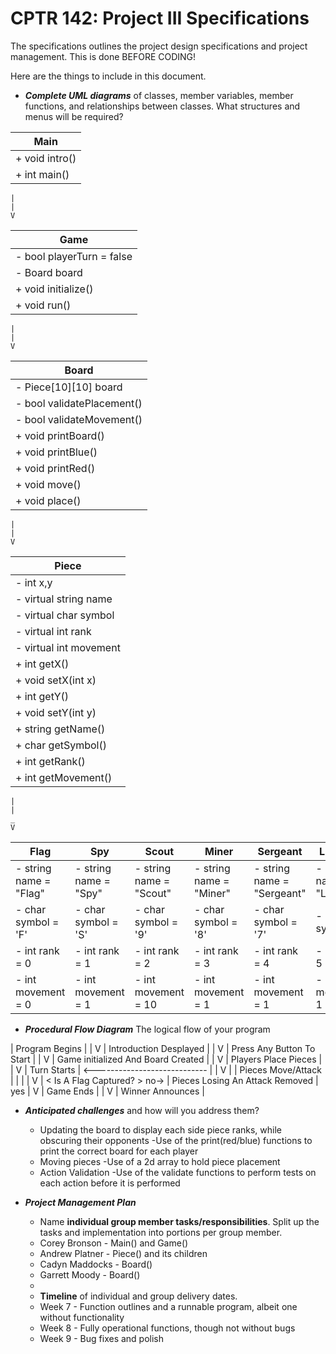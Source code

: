 # CPTR 142: Project III Specifications

The specifications outlines the project design specifications and project management.
This is done BEFORE CODING!

Here are the things to include in this document.

* ___Complete UML diagrams___ of classes, member variables, member functions, and relationships between classes.
  What structures and menus will be required?  

| Main |
| ---- |
| + void intro() |
| + int main() |

    |
    |
    V

| Game |
| ---- |
| - bool playerTurn = false |
| - Board board |
| + void initialize() |
| + void run() |

    |
    |
    V
    
| Board |
| ----- |
| - Piece[10][10] board |
| - bool validatePlacement() |
| - bool validateMovement() |
| + void printBoard() |
| + void printBlue() |
| + void printRed() |
| + void move() |
| + void place() |

    |
    |
    V

| Piece |
| ----- |
| - int x,y |
| - virtual string name |
| - virtual char symbol |
| - virtual int rank |
| - virtual int movement |
| + int getX() |
| + void setX(int x) |
| + int getY() |
| + void setY(int y) |
| + string getName() |
| + char getSymbol() |
| + int getRank() |
| + int getMovement() |

    |
    |
    _
    V
    
| Flag | Spy | Scout | Miner | Sergeant | Lieutenant | Captain | Major | Colonel | General | Marshall | Bomb |
| ---- | --- | ----- | ----- | -------- | ---------- | ------- | ----- | ------- | ------- | -------- | ---- |
| - string name = "Flag"| - string name = "Spy"| - string name = "Scout"| - string name = "Miner"| - string name = "Sergeant"| - string name = "Lieutenant"| - string name = "Captain"| - string name = "Major"| - string name = "Colonel"| - string name = "General"| - string name = "Marshall"| - string name = "Bomb"|
| - char symbol = 'F' | - char symbol = 'S' | - char symbol = '9' | - char symbol = '8' | - char symbol = '7' | - char symbol = '6' | - char symbol = '5' | - char symbol = '4' | - char symbol = '3' | - char symbol = '2' | - char symbol = '1' | - char symbol = 'B' |
| - int rank = 0 | - int rank = 1 | - int rank = 2 | - int rank = 3 | - int rank = 4 | - int rank = 5 | - int rank = 6 | - int rank = 7 | - int rank = 8 | - int rank = 9 | - int rank = 10 | - int rank = 11 |
| - int movement = 0 | - int movement = 1 | - int movement = 10 | - int movement = 1 | - int movement = 1 | - int movement = 1 | - int movement = 1 | - int movement = 1 | - int movement = 1 | - int movement = 1 | - int movement = 1 | - int movement = 0 |

* ___Procedural Flow Diagram___ The logical flow of your program

| Program Begins |
    |
    V
| Introduction Desplayed |
    |
    V
| Press Any Button To Start |
    |
    V
| Game initialized And Board Created |
    |
    V
| Players Place Pieces |
    |
    V
| Turn Starts | <----------------------------
    |                                       |
    V                                       |
| Pieces Move/Attack |                      |
    |                                       |
    V                                       |
< Is A Flag Captured? > no-> | Pieces Losing An Attack Removed |
    yes
    |
    V
| Game Ends |
    |
    V
| Winner Announces |

* ___Anticipated challenges___ and how will you address them?
    * Updating the board to display each side piece ranks, while obscuring their opponents
        -Use of the print(red/blue) functions to print the correct board for each player
    * Moving pieces
        -Use of a 2d array to hold piece placement
    * Action Validation
        -Use of the validate functions to perform tests on each action before it is performed

* ___Project Management Plan___
  * Name __individual group member tasks/responsibilities__.
    Split up the tasks and implementation into portions per group member.
  * Corey Bronson - Main() and Game()
  * Andrew Platner - Piece() and its children
  * Cadyn Maddocks - Board()
  * Garrett Moody - Board()
  -
  * __Timeline__ of individual and group delivery dates.
  * Week 7 - Function outlines and a runnable program, albeit one without functionality
  * Week 8 - Fully operational functions, though not without bugs
  * Week 9 - Bug fixes and polish
